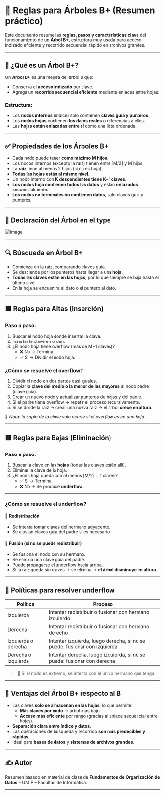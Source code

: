 # 🌳 Reglas para Árboles B+ (Resumen práctico)

Este documento resume las **reglas, pasos y características clave** del funcionamiento de un **Árbol B+**, estructura muy usada para acceso indizado eficiente y recorrido secuencial rápido en archivos grandes.

---

## 📘 ¿Qué es un Árbol B+?

Un **Árbol B+** es una mejora del árbol B que:
- Conserva el **acceso indizado** por clave.
- Agrega un **recorrido secuencial eficiente** mediante enlaces entre hojas.

### Estructura:
- Los **nodos internos** (índice) solo contienen **claves guía y punteros**.
- Los **nodos hojas** contienen **los datos reales** o referencias a ellos.
- Las **hojas están enlazadas entre sí** como una lista ordenada.

---

## ✅ Propiedades de los Árboles B+

- Cada nodo puede tener **como máximo M hijos**.
- Los nodos internos (excepto la raíz) tienen entre ⌈M/2⌉ y M hijos.
- La **raíz** tiene al menos 2 hijos (si no es hoja).
- **Todas las hojas están al mismo nivel**.
- Un nodo interno con **K descendientes tiene K−1 claves**.
- **Los nodos hoja contienen todos los datos** y están **enlazados** secuencialmente.
- **Los nodos no terminales no contienen datos**, solo claves guía y punteros.

---

## 📝 Declaración del Árbol en el type

![image](https://github.com/user-attachments/assets/12efffcb-d048-44b3-80d8-ea4f9d376803)

---

## 🔍 Búsqueda en Árbol B+

- Comienza en la raíz, comparando claves guía.
- Se desciende por los punteros hasta llegar a una **hoja**.
- **Todas las claves están en las hojas**, por lo que siempre se baja hasta el último nivel.
- En la hoja se encuentra el dato o el puntero al dato.

---

## 🟩 Reglas para **Altas (Inserción)**

### Paso a paso:

1. Buscar el nodo hoja donde insertar la clave.
2. Insertar la clave en orden.
3. ¿El nodo hoja tiene overflow (más de M−1 claves)?
   - ❌ No → Termina.
   - ✅ Sí → Dividir el nodo hoja.

### ¿Cómo se resuelve el **overflow**?

1. Dividir el nodo en dos partes casi iguales.
2. Copiar la **clave del medio o la menor de las mayores** al nodo padre (clave guía).
3. Crear un nuevo nodo y actualizar punteros de hojas y del padre.
4. Si el padre tiene overflow → repetir el proceso recursivamente.
5. Si se divide la raíz → crear una nueva raíz → el árbol **crece en altura**.

📝 *Nota: la copia de la clave solo ocurre si el overflow es en una hoja.*

---

## 🟥 Reglas para **Bajas (Eliminación)**

### Paso a paso:

1. Buscar la clave en las **hojas** (todas las claves están allí).
2. Eliminar la clave de la hoja.
3. ¿El nodo hoja queda con al menos ⌈M/2⌉ − 1 claves?
   - ✅ Sí → Termina.
   - ❌ No → Se produce **underflow**.

---

### ¿Cómo se resuelve el **underflow**?

#### 🔁 Redistribución

- Se intenta tomar claves del hermano adyacente.
- Se ajustan claves guía del padre si es necesario.

#### 🔗 Fusión (si no se puede redistribuir)

- Se fusiona el nodo con su hermano.
- Se elimina una clave guía del padre.
- Puede propagarse el underflow hacia arriba.
- Si la raíz queda sin claves → se elimina → **el árbol disminuye en altura**.

---

## 🔄 Políticas para resolver underflow

| Política                   | Proceso                                                               |
|---------------------------|------------------------------------------------------------------------|
| Izquierda                 | Intentar redistribuir o fusionar con hermano izquierdo                 |
| Derecha                   | Intentar redistribuir o fusionar con hermano derecho                  |
| Izquierda o derecha       | Intentar izquierda, luego derecha, si no se puede: fusionar con izquierda |
| Derecha o izquierda       | Intentar derecha, luego izquierda, si no se puede: fusionar con derecha |

> 🔸 Si el nodo es extremo, se intenta con el único hermano que tenga.

---

## 🎯 Ventajas del Árbol B+ respecto al B

- Las claves **solo se almacenan en las hojas**, lo que permite:
  - **Más claves por nodo** → árbol más bajo.
  - **Acceso más eficiente** por rango (gracias al enlace secuencial entre hojas).
- **Separación clara entre índice y datos**.
- Las operaciones de búsqueda y recorrido **son más predecibles y rápidas**.
- Ideal para **bases de datos** y **sistemas de archivos grandes**.

---

## ✍️ Autor

Resumen basado en material de clase de **Fundamentos de Organización de Datos** – UNLP – Facultad de Informática.

---
